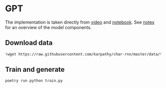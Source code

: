 # GPT

The implementation is taken directly from [video](https://www.youtube.com/watch?v=kCc8FmEb1nY) and [notebook](https://colab.research.google.com/drive/1JMLa53HDuA-i7ZBmqV7ZnA3c_fvtXnx-?usp=sharing#scrollTo=h5hjCcLDr2WC). See [notes](NOTES.md) for an overview of the model components.

## Download data

```bash
!wget https://raw.githubusercontent.com/karpathy/char-rnn/master/data/tinyshakespeare/input.txt
```

## Train and generate

```bash
poetry run python train.py
```